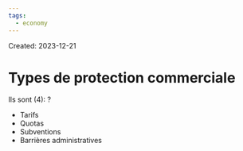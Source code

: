```yaml
---
tags:
  - economy
---
```

Created: 2023-12-21

# Types de protection commerciale

Ils sont (4):
?
- Tarifs
- Quotas
- Subventions
- Barrières administratives